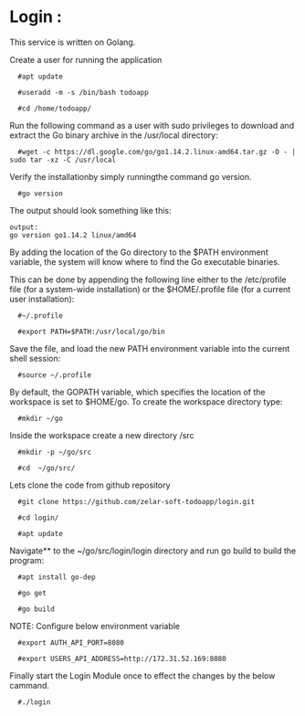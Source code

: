 # Login :

This service is written on Golang.

Create a user for running the application

```
  #apt update

  #useradd -m -s /bin/bash todoapp

  #cd /home/todoapp/
```

Run the following command as a user with sudo privileges to download and extract the Go binary archive in the /usr/local directory:

```
  #wget -c https://dl.google.com/go/go1.14.2.linux-amd64.tar.gz -O - | sudo tar -xz -C /usr/local
```

Verify the installationby simply runningthe command go version.

```
  #go version 
```

The output should look something like this:

```
output:
go version go1.14.2 linux/amd64

```
By adding the location of the Go directory to the $PATH environment variable, the system will know where to find the Go executable binaries.

This can be done by appending the following line either to the /etc/profile file (for a system-wide installation) or the $HOME/.profile file (for a current user installation):

```
  #~/.profile

  #export PATH=$PATH:/usr/local/go/bin
```

Save the file, and load the new PATH environment variable into the current shell session:

```
  #source ~/.profile
```

By default, the GOPATH variable, which specifies the location of the workspace is set to $HOME/go. To create the workspace directory type:

```
  #mkdir ~/go
```

Inside the workspace create a new directory /src

```
  #mkdir -p ~/go/src

  #cd  ~/go/src/
```

Lets clone the code from github repository 

```
  #git clone https://github.com/zelar-soft-todoapp/login.git

  #cd login/

  #apt update
```
Navigate** to the ~/go/src/login/login directory and run go build to build the program:

```
  #apt install go-dep

  #go get

  #go build
```

NOTE: Configure below environment variable

```
  #export AUTH_API_PORT=8080

  #export USERS_API_ADDRESS=http://172.31.52.169:8080
```
Finally start the Login Module once to effect the changes by the below cammand.

```
  #./login
```
